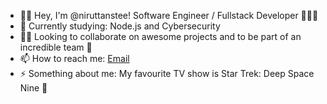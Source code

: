 <!--
**nirutts/nirutts** is a ✨ _special_ ✨ repository because its `README.md` (this file) appears on your GitHub profile.

Here are some ideas to get you started:

-->

- 👋🙂 Hey, I'm @niruttanstee! Software Engineer / Fullstack Developer 👨🏽‍💻
- 🌱 Currently studying: Node.js and Cybersecurity
- 🤝🏼 Looking to collaborate on awesome projects and to be part of an incredible team 🥊
- 📫 How to reach me: [Email](mailto:contact@nirutt.dev)
- ⚡ Something about me: My favourite TV show is Star Trek: Deep Space Nine 🖖
